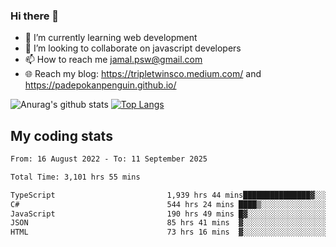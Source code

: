 ### Hi there 👋

<!--
**padepokanpenguin/padepokanpenguin** is a ✨ _special_ ✨ repository because its `README.md` (this file) appears on your GitHub profile.
-->

- 🌱 I’m currently learning  web development
- 👯 I’m looking to collaborate on javascript developers
- 📫 How to reach me jamal.psw@gmail.com
- 🌐 Reach my blog:
   https://tripletwinsco.medium.com/ and
   https://padepokanpenguin.github.io/

![Anurag's github stats](https://github-readme-stats.vercel.app/api?username=padepokanpenguin&count_private=true&disable_animations=false&show_icons=true&theme=default)
[![Top Langs](https://github-readme-stats.vercel.app/api/top-langs/?username=padepokanpenguin&theme=default&layout=compact)](https://github.com/padepokanpenguin)

## My coding stats

<!--START_SECTION:waka-->

```txt
From: 16 August 2022 - To: 11 September 2025

Total Time: 3,101 hrs 55 mins

TypeScript                         1,939 hrs 44 mins███████████████▓░░░░░░░░░   62.53 %
C#                                 544 hrs 24 mins ████▒░░░░░░░░░░░░░░░░░░░░   17.55 %
JavaScript                         190 hrs 49 mins █▓░░░░░░░░░░░░░░░░░░░░░░░   06.15 %
JSON                               85 hrs 41 mins  ▓░░░░░░░░░░░░░░░░░░░░░░░░   02.76 %
HTML                               73 hrs 16 mins  ▓░░░░░░░░░░░░░░░░░░░░░░░░   02.36 %
```

<!--END_SECTION:waka-->


